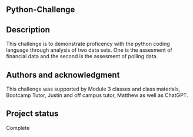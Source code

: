 ## Python-Challenge

## Description
This challenge is to demonstrate proficency with the python coding language through analysis of two data sets. One is the assesment of financial data and the second is the assesment of polling data.

## Authors and acknowledgment
This challenge was supported by Module 3 classes and class materials, Bootcamp Tutor, Justin and off campus tutor, Matthew as well as ChatGPT.

## Project status
Complete
